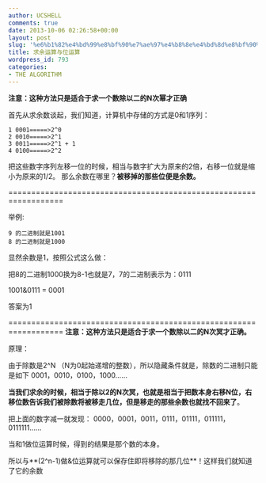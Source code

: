 ```yaml
---
author: UCSHELL
comments: true
date: 2013-10-06 02:26:58+00:00
layout: post
slug: '%e6%b1%82%e4%bd%99%e8%bf%90%e7%ae%97%e4%b8%8e%e4%bd%8d%e8%bf%90%e7%ae%97'
title: 求余运算与位运算
wordpress_id: 793
categories:
- THE ALGORITHM
---
```


**注意：这种方法只是适合于求一个数除以二的N次幂才正确**

首先从求余数谈起，我们知道，计算机中存储的方式是0和1序列：

    1 0001=====>2^0
    2 0010=====>2^1
    3 0011=====>2^1 + 1
    4 0100=====>2^2
    
把这些数字序列左移一位的时候，相当与数字扩大为原来的2倍，右移一位就是缩小为原来的1/2。
那么余数在哪里？**被移掉的那些位便是余数。**

==================================================================

举例:

    9 的二进制就是1001
    8 的二进制就是1000
显然余数是1，按照公式这么做：

把8的二进制1000换为8-1也就是7，7的二进制表示为：0111

1001&0111 = 0001

答案为1

==================================================================
**注意：这种方法只是适合于求一个数除以二的N次冥才正确。**

原理：

由于除数是2^N （N为0起始递增的整数），所以隐藏条件就是，除数的二进制只能是如下
0001，0010，0100，1000……

**当我们求余的时候，相当于除以2的N次冥，也就是相当于把数本身右移N位，右移位数告诉我们被除数将被移走几位，但是移走的那些余数也就找不回来了**。

把上面的数字减一就发现：
0000，0001，0011，0111，01111，011111，0111111……

当和1做位运算时候，得到的结果是那个数的本身。

所以与**(2^n-1)做&位运算就可以保存住即将移除的那几位**！这样我们就知道了它的余数
